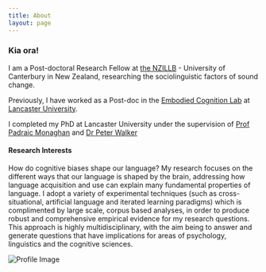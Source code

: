 ```yaml
---
title: About
layout: page
---
```


### Kia ora!

I am a Post-doctoral Research Fellow at [the NZILLB](https://www.canterbury.ac.nz/nzilbb/) - University of Canterbury in New Zealand, researching the sociolinguistic factors of sound change.

Previously, I have worked as a Post-doc in the [Embodied Cognition Lab](http://www.lancaster.ac.uk/staff/connelll/lab/) at [Lancaster University](http://www.lancaster.ac.uk/psychology/).

I completed my PhD at Lancaster University under the supervision of [Prof Padraic Monaghan](http://www.lancaster.ac.uk/staff/monaghan/) and [Dr Peter Walker](http://www.lancaster.ac.uk/psychology/people/peter-walker/)

#### Research Interests
How do cognitive biases shape our language? My research focuses on the different ways
that our language is shaped by the brain, addressing how language acquisition and use can
explain many fundamental properties of language. I adopt a variety of experimental techniques
(such as cross-situational, artificial language and iterated learning paradigms) which is
complimented by large scale, corpus based analyses, in order to produce robust and comprehensive
empirical evidence for my research questions. This approach is highly multidisciplinary, with the aim being to
answer and generate questions that have implications for areas of psychology,
linguistics and the cognitive sciences.

![Profile Image](https://jamesbrandscience.github.io/assets/profile2.jpg)
